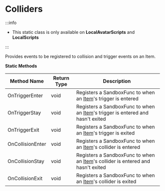 # Colliders

:::info

+ This static class is only available on **LocalAvatarScripts** and **LocalScripts**

:::

Provides events to be registered to collision and trigger events on an Item.

**Static Methods**

Method Name | Return Type | Description
--- | --- | ---
OnTriggerEnter | void | Registers a SandboxFunc to when an [Item](../item/index.md)'s trigger is entered
OnTriggerStay | void | Registers a SandboxFunc to when an [Item](../item/index.md)'s trigger is entered and hasn't exited
OnTriggerExit | void | Registers a SandboxFunc to when an [Item](../item/index.md)'s trigger is exited
OnCollisionEnter | void | Registers a SandboxFunc to when an [Item](../item/index.md)'s collider is entered
OnCollisionStay | void | Registers a SandboxFunc to when an [Item](../item/index.md)'s collider is entered and hasn't exited
OnCollisionExit | void | Registers a SandboxFunc to when an [Item](../item/index.md)'s collider is exited